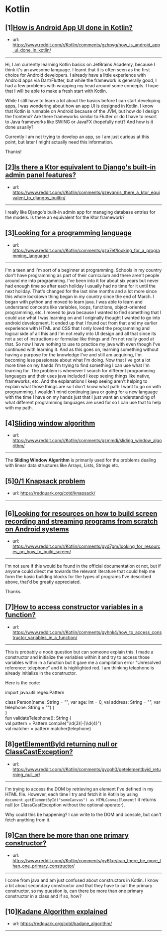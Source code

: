 # Kotlin
## [1][How is Android App UI done in Kotlin?](https://www.reddit.com/r/Kotlin/comments/gzhpvg/how_is_android_app_ui_done_in_kotlin/)
- url: https://www.reddit.com/r/Kotlin/comments/gzhpvg/how_is_android_app_ui_done_in_kotlin/
---
Hi, I am currently learning Kotlin basics on JetBrains Academy, because I think it's an awesome language. I learnt that it is often seen as the first choice for Android developers. I already have a little experience with Android apps via Dart/Flutter, but while the framework is generally good, I had a few problems with wrapping my head around some concepts. I hope that I will be able to make a fresh start with Kotlin.

While I still have to learn a lot about the basics before I can start developing apps, I was wondering about how an app UI is designed in Kotlin. I know that Kotlin is runnable on Android because of the JVM, but how do I design the frontend? Are there frameworks similar to Flutter or do I have to resort to Java frameworks like SWING or JavaFX (hopefully not)? And how is it done usually?

Currently I am not trying to develop an app, so I am just curious at this point, but later I might actually need this information.

Thanks!
## [2][Is there a Ktor equivalent to Django's built-in admin panel features?](https://www.reddit.com/r/Kotlin/comments/gzevqn/is_there_a_ktor_equivalent_to_djangos_builtin/)
- url: https://www.reddit.com/r/Kotlin/comments/gzevqn/is_there_a_ktor_equivalent_to_djangos_builtin/
---
I really like Django's built-in admin app for managing database entries for the models. Is there an equivalent for the Ktor framework?
## [3][Looking for a programming language](https://www.reddit.com/r/Kotlin/comments/gza7ef/looking_for_a_programming_language/)
- url: https://www.reddit.com/r/Kotlin/comments/gza7ef/looking_for_a_programming_language/
---
I'm a teen and I'm sort of a beginner at programming. Schools in my country don't have programming as part of their curriculum and there aren't people around me into programming. I've been into it for about six years but never had enough time so after each holiday I usually had no time for it until the next holiday. That's changed for the last nine months and a lot more since this whole lockdown thing began in my country since the end of March. I began with python and moved to learn java. I was able to learn and understand concepts like variables, loops, functions, object-oriented programming, etc. I moved to java because I wanted to find something that I could use what I  was learning on and I originally thought I wanted to go into android development. It ended up that I found out from that and my earlier experience with HTML and CSS that I only loved the programming and logical side of all this and I'm not really into UI design and all that since its not a set of instructions or formulae like things and I'm not really good at that. So now I have nothing to use to practice my java with even though I've continued with learning it. And as this goes on, learning something without having a purpose for the knowledge I've and still am acquiring, I'm becoming less passionate about what I'm doing. Now that I've got a lot more time on my hands I'm trying to find something I can use what I'm learning for. The problem is whenever I search for different programming languages and their uses java included I keep seeing things like native, frameworks, etc. And the explanations I keep seeing aren't helping to explain what those things are so I don't know what path I want to go on with programming. I wouldn't mind continuing java or going for a new language with the time I have on my hands just that I just want an understanding of what different programming languages are used for so I can use that to help with my path.
## [4][Sliding window algorithm](https://www.reddit.com/r/Kotlin/comments/gzmmdj/sliding_window_algorithm/)
- url: https://www.reddit.com/r/Kotlin/comments/gzmmdj/sliding_window_algorithm/
---
 The **Sliding Window Algorithm** is primarily used for the problems dealing with linear data structures like Arrays, Lists, Strings etc.
## [5][0/1 Knapsack problem](https://www.reddit.com/r/Kotlin/comments/gz2umi/01_knapsack_problem/)
- url: https://redquark.org/cotd/knapsack/
---

## [6][Looking for resources on how to build screen recording and streaming programs from scratch on Android systems](https://www.reddit.com/r/Kotlin/comments/gyd7gm/looking_for_resources_on_how_to_build_screen/)
- url: https://www.reddit.com/r/Kotlin/comments/gyd7gm/looking_for_resources_on_how_to_build_screen/
---
I'm not sure if this would be found in the official documentation ot not, but if anyone could direct me towards the relevant literature that could help me form the basic building blocks for the types of programs I've described above, that'd be greatly appreciated.

Thanks.
## [7][How to access constructor variables in a function?](https://www.reddit.com/r/Kotlin/comments/gyhnk4/how_to_access_constructor_variables_in_a_function/)
- url: https://www.reddit.com/r/Kotlin/comments/gyhnk4/how_to_access_constructor_variables_in_a_function/
---
This is probably a noob question but can someone explain this. I made a constructor and initialize the variables within it and try to access those variables within in a function but it gave me a compilation error "Unresolved reference: telephone" and it is highlighted red. I am thinking telephone is already initialize in the constructor.

Here is the code: 

import java.util.regex.Pattern

class Person(name: String = "", var age: Int = 0, val address: String = "", var telephone: String = "") {  
}  
fun validateTelephone(): String {  
 val pattern = Pattern.compile("\\\\d{3}\[-\]\\\\d{4}")  
 val matcher = pattern.matcher(telephone)
## [8][getElementById returning null or ClassCastException?](https://www.reddit.com/r/Kotlin/comments/gycgh0/getelementbyid_returning_null_or/)
- url: https://www.reddit.com/r/Kotlin/comments/gycgh0/getelementbyid_returning_null_or/
---
I'm trying to access the DOM by retrieving an element I've defined in my HTML file. However, each time I try and fetch it in Kotlin by using `document.getElementById("someCanvas") as HTMLCanvasElement?` it returns null (or ClassCastException without the optional operator).

Why could this be happening? I can write to the DOM and console, but can't fetch anything from it.
## [9][Can there be more than one primary constructor?](https://www.reddit.com/r/Kotlin/comments/gy6fxe/can_there_be_more_than_one_primary_constructor/)
- url: https://www.reddit.com/r/Kotlin/comments/gy6fxe/can_there_be_more_than_one_primary_constructor/
---
I come from java and am just confused about constructors in Kotlin. I know a bit about secondary constructor and that they have to call the primary constructor, so my question is, can there be more than one primary constructor in a class and if so, how?
## [10][Kadane Algorithm explained](https://www.reddit.com/r/Kotlin/comments/gy7zo9/kadane_algorithm_explained/)
- url: https://redquark.org/cotd/kadane_algorithm/
---

